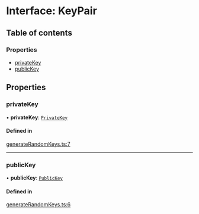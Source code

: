 # Interface: KeyPair

## Table of contents

### Properties

- [privateKey](KeyPair.md#privatekey)
- [publicKey](KeyPair.md#publickey)

## Properties

### privateKey

• **privateKey**: [`PrivateKey`](../classes/PrivateKey.md)

#### Defined in

[generateRandomKeys.ts:7](https://github.com/juanelas/paillier-bigint/blob/37de4f7/src/ts/generateRandomKeys.ts#L7)

___

### publicKey

• **publicKey**: [`PublicKey`](../classes/PublicKey.md)

#### Defined in

[generateRandomKeys.ts:6](https://github.com/juanelas/paillier-bigint/blob/37de4f7/src/ts/generateRandomKeys.ts#L6)
